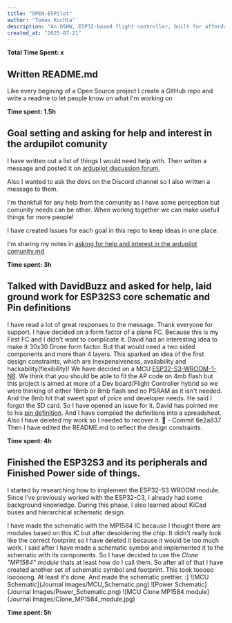 ```yaml
---
title: "OPEN-ESPilot"
author: "Tomas Kuchta"
description: "An OSHW, ESP32-based flight controller, built for affordability, flexibility!"
created_at: "2025-07-21"
---
```


**Total Time Spent: x** <!-- Going to figure it out when I'm done-->

## Written README.md
Like every begining of a Open Source project I create a GitHub repo and write a readme to let people know on what I'm working on

**Time spent: 1.5h**

## Goal setting and asking for help and interest in the ardupilot comunity
I have written out a list of things I would need help with. Then writen a message and posted it on [ardupilot discussion forum.](https://discuss.ardupilot.org/t/help-me-build-the-first-open-source-esp32-flight-controller-for-makers/135974)

Also I wanted to ask the devs on the Discord channel so I also written a message to them.

I'm thankfull for any help from the comunity as I have some perception but comunity needs can be other. When workng together we can make usefull things for more people!

I have created Issues for each goal in this repo to keep ideas in one place.

I'm sharing my notes in [asking for help and interest in the ardupilot comunity.md](https://github.com/Tomas-Kuchta-FPV/Open-ESPilot/blob/41703091e80cd6ef6a6719e9a7e344e687c4ec42/asking%20for%20help%20and%20interest%20in%20the%20ardupilot%20comunity.md)

**Time spent: 3h**

## Talked with DavidBuzz and asked for help, laid ground work for ESP32S3 core schematic and Pin definitions
I have read a lot of great responses to the message. Thank everyone for support.
I have decided on a form factor of a plane FC. Because this is my First FC and I didn't want to complicate it.
David had an interesting idea to make it 30x30 Drone form factor. But that would need a two sided components and more than 4 layers.
This sparked an idea of the first design constraints, which are Inexpensiveness, availability and hackability(flexibility)!
We have decided on a MCU [ESP32-S3-WROOM-1-N8](https://lcsc.com/product-detail/WiFi-Modules_Espressif-Systems-ESP32-S3-WROOM-1-N8_C2913198.html?s_z=n_ESP32-S3-WROOM-1-N8).
We think that you should be able to fit the AP code on 4mb flash but this project is aimed at more of a Dev board/Flight Controller hybrid so we were thinking of either 16mb or 8mb flash and no PSRAM as it isn't needed. And the 8mb hit that sweet spot of price and developer needs.
He said I forgot the SD card. So I have opened an issue for it.
David has pointed me to his [pin definition](https://github.com/davidbuzz/ardupilot/blob/esp32s3-buzz-combined-sept-11th/libraries/AP_HAL_ESP32/README.esp32s3-pin-selection-hints.txt). And I have compiled the definitions into a spreadsheet.
Also I have deleted my work so I needed to recover it. 🤦 - Commit 6e2a837
Then I have edited the README.md to reflect the design constraints.

**Time spent: 4h**

## Finished the ESP32S3 and its peripherals and Finished Power side of things.
I started by researching how to implement the ESP32-S3 WROOM module. Since I’ve previously worked with the ESP32-C3, I already had some background knowledge.
During this phase, I also learned about KiCad buses and hierarchical schematic design.

I have made the schematic with the MP1584 IC because I thought there are modules based on this IC but after desoldering the chip. It didn't really look like the correct footprint so I have deleted it because it would be too much work. I said after I have made a schematic symbol and implemented it to the schematic with its components.
So I have decided to use the *Clone "MP1584" module* thats at least how do I call them. So after all of that I have created another set of schematic symbol and footprint. This took tooooo looooong. At least it's done.
And made the schematic prettier. :]
![MCU Schematic](Journal Images/MCU_Schematic.png)
![Power Schematic](Journal Images/Power_Schematic.png)
![MCU Clone MP1584 module](Journal Images/Clone_MP1584_module.jpg)

**Time spent: 5h**
